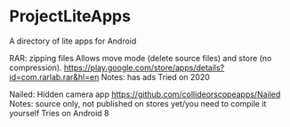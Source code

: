 # ProjectLiteApps
A directory of lite apps for Android


RAR: zipping files
Allows move mode (delete source files) and store (no compression).
https://play.google.com/store/apps/details?id=com.rarlab.rar&hl=en
Notes: has ads
Tried on 2020

Nailed: Hidden camera app
https://github.com/collideorscopeapps/Nailed
Notes: source only, not published on stores yet/you need to compile it yourself
Tries on Android 8
